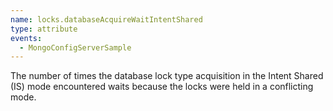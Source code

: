 ```yaml
---
name: locks.databaseAcquireWaitIntentShared
type: attribute
events:
  - MongoConfigServerSample
---
```


The number of times the database lock type acquisition in the Intent Shared (IS) mode encountered waits because the locks were held in a conflicting mode.